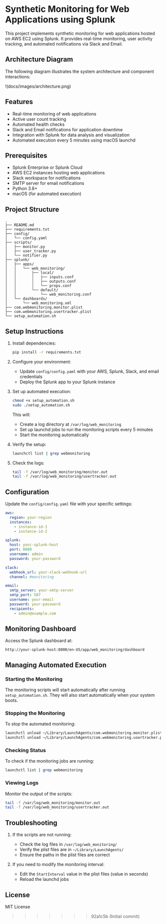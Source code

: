 # Synthetic Monitoring for Web Applications using Splunk

This project implements synthetic monitoring for web applications hosted on AWS EC2 using Splunk. It provides real-time monitoring, user activity tracking, and automated notifications via Slack and Email.

## Architecture Diagram

The following diagram illustrates the system architecture and component interactions:

!(docs/images/architecture.png)

## Features

- Real-time monitoring of web applications
- Active user count tracking
- Automated health checks
- Slack and Email notifications for application downtime
- Integration with Splunk for data analysis and visualization
- Automated execution every 5 minutes using macOS launchd

## Prerequisites

- Splunk Enterprise or Splunk Cloud
- AWS EC2 instances hosting web applications
- Slack workspace for notifications
- SMTP server for email notifications
- Python 3.8+
- macOS (for automated execution)

## Project Structure

```
.
├── README.md
├── requirements.txt
├── config/
│   └── config.yaml
├── scripts/
│   ├── monitor.py
│   ├── user_tracker.py
│   └── notifier.py
├── splunk/
│   ├── apps/
│   │   └── web_monitoring/
│   │       ├── local/
│   │       │   ├── inputs.conf
│   │       │   ├── outputs.conf
│   │       │   └── props.conf
│   │       └── default/
│   │           └── web_monitoring.conf
│   └── dashboards/
│       └── web_monitoring.xml
├── com.webmonitoring.monitor.plist
├── com.webmonitoring.usertracker.plist
└── setup_automation.sh
```

## Setup Instructions

1. Install dependencies:
   ```bash
   pip install -r requirements.txt
   ```

2. Configure your environment:
   - Update `config/config.yaml` with your AWS, Splunk, Slack, and email credentials
   - Deploy the Splunk app to your Splunk instance

3. Set up automated execution:
   ```bash
   chmod +x setup_automation.sh
   sudo ./setup_automation.sh
   ```

   This will:
   - Create a log directory at `/var/log/web_monitoring`
   - Set up launchd jobs to run the monitoring scripts every 5 minutes
   - Start the monitoring automatically

4. Verify the setup:
   ```bash
   launchctl list | grep webmonitoring
   ```

5. Check the logs:
   ```bash
   tail -f /var/log/web_monitoring/monitor.out
   tail -f /var/log/web_monitoring/usertracker.out
   ```

## Configuration

Update the `config/config.yaml` file with your specific settings:

```yaml
aws:
  region: your-region
  instances:
    - instance-id-1
    - instance-id-2

splunk:
  host: your-splunk-host
  port: 8089
  username: admin
  password: your-password

slack:
  webhook_url: your-slack-webhook-url
  channel: #monitoring

email:
  smtp_server: your-smtp-server
  smtp_port: 587
  username: your-email
  password: your-password
  recipients:
    - admin@example.com
```

## Monitoring Dashboard

Access the Splunk dashboard at:
```
http://your-splunk-host:8000/en-US/app/web_monitoring/dashboard
```

## Managing Automated Execution

### Starting the Monitoring
The monitoring scripts will start automatically after running `setup_automation.sh`. They will also start automatically when your system boots.

### Stopping the Monitoring
To stop the automated monitoring:
```bash
launchctl unload ~/Library/LaunchAgents/com.webmonitoring.monitor.plist
launchctl unload ~/Library/LaunchAgents/com.webmonitoring.usertracker.plist
```

### Checking Status
To check if the monitoring jobs are running:
```bash
launchctl list | grep webmonitoring
```

### Viewing Logs
Monitor the output of the scripts:
```bash
tail -f /var/log/web_monitoring/monitor.out
tail -f /var/log/web_monitoring/usertracker.out
```

## Troubleshooting

1. If the scripts are not running:
   - Check the log files in `/var/log/web_monitoring/`
   - Verify the plist files are in `~/Library/LaunchAgents/`
   - Ensure the paths in the plist files are correct

2. If you need to modify the monitoring interval:
   - Edit the `StartInterval` value in the plist files (value in seconds)
   - Reload the launchd jobs

## License

MIT License 
>>>>>>> 92a1c5b (Initial commit)
